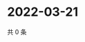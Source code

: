 # 2022-03-21

共 0 条

<!-- BEGIN WEIBO -->
<!-- 最后更新时间 Mon Mar 21 2022 05:00:44 GMT+0800 (China Standard Time) -->

<!-- END WEIBO -->
